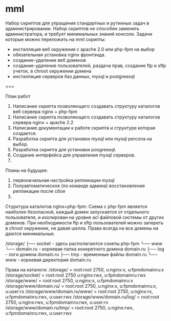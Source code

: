 mml
===

Набор скриптов для упращения стандартных и рутинных задач в администрировании. Набор скриптов не способен заменить администратора, и требует минимальных знаний консоли. 
Задачи которые можно переложить на mml скрипты:
- инсталляция веб окружения с apache 2.0 или php-fpm на выбор
- обязательная установка nginx фронтэнда. 
- создание-удаление веб доменов
- создание-удаление пользователей, раздача прав, создание ftp и sftp учеток, в chroot окружении домена
- инсталляция серверов баз данных, mysql и postgreesql

===

План работ
1. Написание скрипта позволяющего создавать структуру каталогов веб сервера nginx + php-fpm
2. Написание скрипта позволяющего создавать структуру каталогов сервера nginx + apache 2.2
3. Написание документации к работе скрипта и структуре которая создается.
4. Разработка скрипта для установки mysql или mysql percona на выбор.
5. Разработка скрипта для установки posgreesql.
4. Создание интерфейса для управления mysql серверов.
5. 


Планы на будущее:
1. первоначальная настройка репликации mysql 
2. Полуавтоматическое (по команде админа) восстановление репликации после сбоя
3. 



Cтурктура каталогов nginx+php-fpm:
Схема с php-fpm является наиболее безопасной, каждый домен запускается от отдельного пользователя, и изолирован на уровне acl файловой системы от других доменов. При необходимости ftp и sftp пользователей можно запереть в chroot окружение, не давая шелла. Права всегда на все домены на даются минимальные.

/storage/
├── socket 				- здесь располагаются сокеты php-fpm
└── www	
	└── domain.ru		- корневая папка конкретного домена domain.ru
        ├── log			- логи домена domain.ru
        ├── tmp			- временные файлы domain.ru
        └── www			- корневая директория domain.ru

Права на каталоги:
/storage/						= root:root 2750, u:nginx:x, u:fpmdomainru:x
/storage/socket/				= root:root 2750 u:nginx:rwx, u:fpmdomainru:rwx
/storage/www/					= root:root 2750, u:nginx:x, u:fpmdomainru:x
/storage/www/domain.ru/			= root:root 2750, u:nginx:x, u:fpmdomainru:x, u:user:rx
/storage/www/domain.ru/www/		= root:root 2750, u:nginx:rx, u:fpmdomainru:rwx, u:user:rwx
/storage/www/domain.ru/log/		= root:root 2750, u:nginx:rwx, u:fpmdomainru:rwx, u:user:rx
/storage/www/domain.ru/tmp/		= root:root 2750, u:nginx:rwx, u:fpmdomainru:rwx, u:user:rwx

